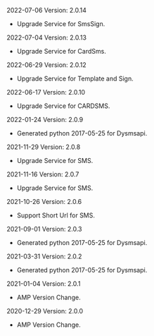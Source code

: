 2022-07-06 Version: 2.0.14
- Upgrade Service for SmsSign.

2022-07-04 Version: 2.0.13
- Upgrade Service for CardSms.

2022-06-29 Version: 2.0.12
- Upgrade Service for Template and Sign.

2022-06-17 Version: 2.0.10
- Upgrade Service for CARDSMS.

2022-01-24 Version: 2.0.9
- Generated python 2017-05-25 for Dysmsapi.

2021-11-29 Version: 2.0.8
- Upgrade Service for SMS.

2021-11-16 Version: 2.0.7
- Upgrade Service for SMS.

2021-10-26 Version: 2.0.6
- Support Short Url for SMS.

2021-09-01 Version: 2.0.3
- Generated python 2017-05-25 for Dysmsapi.

2021-03-31 Version: 2.0.2
- Generated python 2017-05-25 for Dysmsapi.

2021-01-04 Version: 2.0.1
- AMP Version Change.

2020-12-29 Version: 2.0.0
- AMP Version Change.

